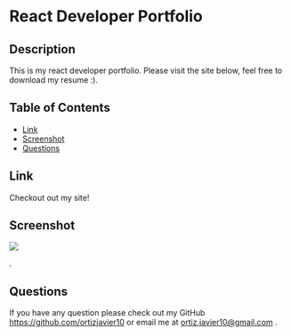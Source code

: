 # React Developer Portfolio

## Description
This is my react developer portfolio. Please visit the site below, feel free to download my resume :).
## Table of Contents
* [Link](#link)
* [Screenshot](#Scrrenshot)
* [Questions](#questions)


## Link
Checkout out my site!


## Screenshot
<img src="https://drive.google.com/file/d/1RBLW3AbtBn-jSPQI6bnft_kyL2bFuY8P/view?usp=sharing" >

.

## Questions
If you have any question please check out my GitHub https://github.com/ortizjavier10 or email me at ortiz.javier10@gmail.com .



